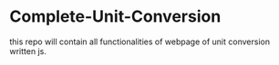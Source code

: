 # Complete-Unit-Conversion
this repo will contain all functionalities of webpage of unit conversion written js. 
